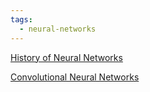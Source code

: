 ```yaml
---
tags:
  - neural-networks
---
```


[History of Neural Networks](History%20of%20Neural%20Networks.md)

[Convolutional Neural Networks](Convolutional%20Neural%20Networks.md)
